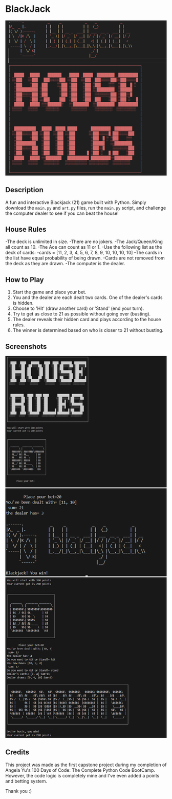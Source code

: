 # BlackJack

![alt text](image-3.png)
## Description
A fun and interactive Blackjack (21) game built with Python. Simply download the `main.py` and `art.py` files, run the `main.py` script, and challenge the computer dealer to see if you can beat the house!

## House Rules
-The deck is unlimited in size.
-There are no jokers.
-The Jack/Queen/King all count as 10.
-The Ace can count as 11 or 1.
-Use the following list as the deck of cards:
-cards = [11, 2, 3, 4, 5, 6, 7, 8, 9, 10, 10, 10, 10]
-The cards in the list have equal probability of being drawn.
-Cards are not removed from the deck as they are drawn.
-The computer is the dealer.

## How to Play
1. Start the game and place your bet.
2. You and the dealer are each dealt two cards. One of the dealer's cards is hidden.
3. Choose to 'Hit' (draw another card) or 'Stand' (end your turn).
4. Try to get as close to 21 as possible without going over (busting).
5. The dealer reveals their hidden card and plays according to the house rules.
6. The winner is determined based on who is closer to 21 without busting.

## Screenshots
![alt text](image.png)
![alt text](image-1.png)
![alt text](image-2.png)

## Credits
This project was made as the first capstone project during my completion of Angela Yu's 100 Days of Code: The Complete Python Code BootCamp. However, the code logic is completely mine and I've even added a points and betting system.

Thank you :)
